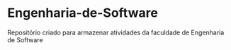 # Engenharia-de-Software
Repositório criado para armazenar atividades da faculdade de Engenharia de Software
